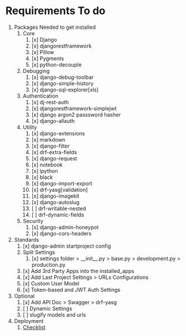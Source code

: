 # Requirements To do

1. Packages Needed to get installed
   1. Core
      1. [x] Django
      2. [x] djangorestframework
      3. [x] Pillow
      4. [x] Pygments
      5. [x] python-decouple
   2. Debugging
      1. [x] django-debug-toolbar
      2. [x] django-simple-history
      3. [x] django-sql-explorer[xls]
   3. Authentication
      1. [x] dj-rest-auth
      2. [x] djangorestframework-simplejwt
      3. [x] django argon2 passsword hasher
      4. [x] django-allauth
   4. Utility
      1. [x] django-extensions
      2. [x] markdown
      3. [x] django-filter
      4. [x] drf-extra-fields
      5. [x] django-request
      6. [x] notebook
      7. [x] ipython
      8. [x] black
      9. [x] django-import-export
      10. [x] drf-yasg[validation]
      11. [x] django-imagekit
      12. [x] django-autoslug
      13. [ ] drf-writable-nested
      14. [ ] drf-dynamic-fields
   5. Security
      1. [x] django-admin-honeypot
      2. [x] django-cors-headers
2. Standards
   1. [x] django-admin startproject config
   2. Split Settings
      1. [x] settings folder > \_\_init\_\_.py > base.py > development.py > production.py
   3. [x] Add 3rd Party Apps into the installed_apps
   4. [x] Add Last Project Settings > URLs Configurations
   5. [x] Custom User Model
   6. [x] Token-based and JWT Auth Settings
3. Optional
   1. [x] Add API Doc > Swagger > drf-yasg
   2. [ ] Dynamic Settings
   3. [ ] slugify models and urls
4. Deployment
   1. [Checklist](https://docs.djangoproject.com/en/3.2/howto/deployment/checklist/)
